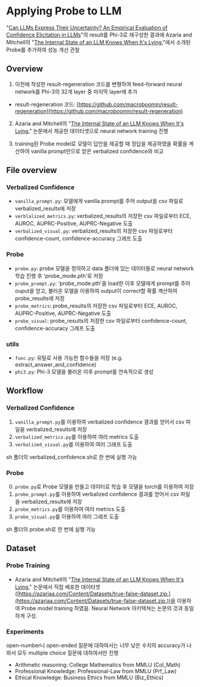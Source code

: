 Applying Probe to LLM
=============
"[Can LLMs Express Their Uncertainty? An Empirical Evaluation of Confidence Elicitation in LLMs](https://arxiv.org/abs/2306.13063)"의 result를 Phi-3로 재구성한 결과에 Azaria and Mitchell의 "[The Internal State of an LLM Knows When It's Lying.](https://arxiv.org/abs/2304.13734)"에서 소개된 Probe를 추가하여 성능 개선 관찰

## Overview
1) 이전에 작성한 result-regeneration 코드를 변형하여 feed-forward neural network를 Phi-3의 32개 layer 중 마지막 layer에 추가
+ result-regeneration 코드: [https://github.com/macroboomin/result-regeneration](https://github.com/macroboomin/result-regeneration)

2) Azaria and Mitchell의 "[The Internal State of an LLM Knows When It's Lying.](https://arxiv.org/abs/2304.13734)" 논문에서 제공한 데이터셋으로 neural network training 진행

3) training된 Probe model로 모델이 답안을 제공할 때 정답을 제공하였을 확률을 계산하여 vanilla prompt만으로 얻은 verbalized confidence와 비교

## File overview

### Verbalized Confidence
- `vanilla_prompt.py`: 모델에게 vanilla prompt를 주어 output을 csv 파일로 verbalized_results에 저장
- `verblalized_metrics.py`: verbalized_results의 저장한 csv 파일로부터 ECE, AUROC, AUPRC-Positive, AUPRC-Negative 도출
- `verbalized_visual.py`: verbalized_results의 저장한 csv 파일로부터 confidence-count, confidence-accuracy 그래프 도출

### Probe
- `probe.py`: probe 모델을 정의하고 data 폴더에 있는 데이터들로 neural network 학습 진행 후 'probe_mode.pth'로 저장
- `probe_prompt.py`: 'probe_mode.pth'을 load한 이후 모델에게 prompt를 주어 ouput을 얻고, 불러온 모델을 이용하여 output이 correct할 확률 계산하여 probe_results에 저장
- `probe_metrics`: probe_results의 저장한 csv 파일로부터 ECE, AUROC, AUPRC-Positive, AUPRC-Negative 도출
- `probe_visual`: probe_results의 저장한 csv 파일로부터 confidence-count, confidence-accuracy 그래프 도출

### utils
- `func.py`: 유틸로 사용 가능한 함수들을 저장 (e.g. extract_answer_and_confidence)
- `phi3.py`: Phi-3 모델을 불러온 이후 prompt를 연속적으로 생성

## Workflow

### Verbalized Confidence
1) `vanilla_prompt.py`를 이용하여 verbalized confidence 결과를 얻어서 csv 파일을 verbalized_results에 저장
2) `verbalized_metrics.py`를 이용하여 여러 metrics 도출
3) `verbalized_visual.py`를 이용하여 여러 그래프 도출

sh 폴더의 verbalized_confidence.sh로 한 번에 실행 가능

### Probe
0) `probe.py`로 Probe 모델을 만들고 데이터로 학습 후 모델을 torch를 이용하여 저장
1) `probe_prompt.py`를 이용하여 verbalized confidence 결과를 얻어서 csv 파일을 verbalized_results에 저장
2) `probe_metrics.py`를 이용하여 여러 metrics 도출
3) `probe_visual.py`를 이용하여 여러 그래프 도출

sh 폴더의 probe.sh로 한 번에 실행 가능

## Dataset

### Probe Training
+ Azaria and Mitchell의 "[The Internal State of an LLM Knows When It's Lying.](https://arxiv.org/abs/2304.13734)" 논문에서 직접 배포한 데이터셋([https://azariaa.com/Content/Datasets/true-false-dataset.zip.](https://azariaa.com/Content/Datasets/true-false-dataset.zip.))을 이용하여 Probe model training 하였음. Neural Network 아키텍쳐는 논문의 것과 동일하게 구성.

### Experiments
open-number나 open-ended 질문에 대하여서는 너무 낮은 수치의 accuracy가 나와서 모두 multiple choice 질문에 대하여서만 진행
+ Arithmetic reasoning: College Mathematics from MMLU (Col_Math)
+ Professional Knowledge: Professional-Law from MMLU (Prf_Law)
+ Ethical Knowledge: Business Ethics from MMLU (Biz_Ethics)
